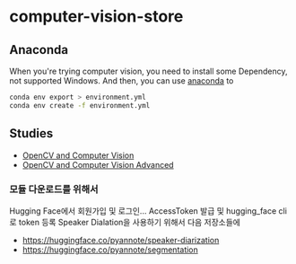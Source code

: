 # computer-vision-store

## Anaconda

When you're trying computer vision, you need to install some Dependency, not supported Windows.
And then, you can use [anaconda](https://www.anaconda.com/) to

```bash
conda env export > environment.yml
conda env create -f environment.yml
```

## Studies

- [OpenCV and Computer Vision](https://github.com/unchaptered/opencv-and-computer-vison)
- [OpenCV and Computer Vision Advanced](https://github.com/unchaptered/opencv-and-computer-vison-advanced)

### 모듈 다운로드를 위해서

Hugging Face에서 회원가입 및 로그인... AccessToken 발급 및 hugging_face cli로 token 등록
Speaker Dialation을 사용하기 위해서 다음 저장소들에

- https://huggingface.co/pyannote/speaker-diarization
- https://huggingface.co/pyannote/segmentation